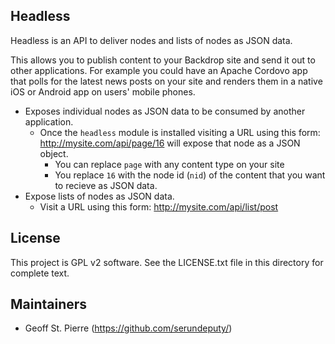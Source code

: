 Headless
---
Headless is an API to deliver nodes and lists of nodes as JSON data.

This allows you to publish content to your Backdrop site and send it out to other applications.  For example you could have an
Apache Cordovo app that polls for the latest news posts on your site and renders them in a native iOS or Android app on users'
mobile phones.

* Exposes individual nodes as JSON data to be consumed by another application.
  * Once the `headless` module is installed visiting a URL using this form: http://mysite.com/api/page/16 will expose that node as a JSON object.
    * You can replace `page` with any content type on your site
    * You replace `16` with the node id (`nid`) of the content that you want to recieve as JSON data. 
* Expose lists of nodes as JSON data.
  * Visit a URL using this form:  http://mysite.com/api/list/post

License
-------

This project is GPL v2 software. See the LICENSE.txt file in this directory for
complete text.

Maintainers
-----------

- Geoff St. Pierre (https://github.com/serundeputy/)
